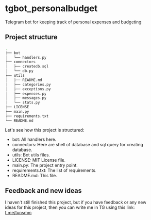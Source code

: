 # tgbot_personalbudget
Telegram bot for keeping track of personal expenses and budgeting

## Project structure
```bash
.
├── bot
│   └── handlers.py
├── connectors
│   ├── createdb.sql
│   └── db.py
├── utils
│   ├── README.md
│   ├── categories.py
│   ├── exceptions.py
│   ├── expenses.py
│   ├── messages.py
│   └── stats.py
├── LICENSE
├── main.py
├── requirements.txt
└── README.md
```

Let's see how this project is structured:
- bot: All handlers here.
- connectors: Here are shell of database and sql query for creating database.
- utils: Bot utils files.
- LICENSE: MIT License file.
- main.py: The project entry point.
- requirements.txt: The list of requirements.
- README.md: This file.

## Feedback and new ideas
I haven't still finished this project, but if you have feedback or any new ideas for this project, then you can write me in TG using this link: [t.me/tunsmm](https://t.me/tunsmm)
